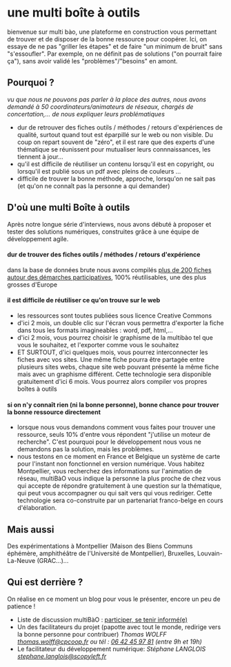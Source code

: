 # une multi boîte à outils 

bienvenue sur multi bào, une plateforme en construction vous permettant de trouver et de disposer de la bonne ressource pour coopérer. Ici, on essaye de ne pas "griller les étapes" et de faire "un minimum de bruit" sans "s'essoufler". Par exemple, on ne définit pas de solutions ("on pourrait faire ça"), sans avoir validé les "problèmes"/"besoins" en amont.

## Pourquoi ? 

*vu que nous ne pouvons pas parler à la place des autres, nous avons demandé à 50 coordinateurs/animateurs de réseaux, chargés de concertation,... de nous expliquer leurs problématiques*

* dur de retrouver des fiches outils / méthodes / retours d'expériences de qualité, surtout quand tout est éparpillé sur le web ou non visible. Du coup on repart souvent de "zéro", et il est rare que des experts d'une thématique se réunissent pour mutualiser leurs connnaissances, les tiennent à jour...
* qu'il est difficile de réutiliser un contenu lorsqu'il est en copyright, ou lorsqu'il est publié sous un pdf avec pleins de couleurs ... 
* difficile de trouver la bonne méthode, approche, lorsqu'on ne sait pas (et qu'on ne connaît pas la personne a qui demander)

## D'où une multi Boîte à outils

Après notre longue série d'interviews, nous avons débuté à proposer et tester des solutions numériques, construites grâce à une équipe de développement agile. 

#### dur de trouver des fiches outils / méthodes / retours d'expérience 

dans la base de données brute nous avons compilés [plus de 200 fiches autour des démarches participatives](https://www.dropbox.com/sh/vryv33xp4bwwhx0/AAAGx_8JJZO_Gtipmg4GMFIKa), 100% réutilisables, une des plus grosses d'Europe

#### il est difficile de réutiliser ce qu'on trouve sur le web

* les ressources sont toutes publiées sous licence Creative Commons
* d'ici 2 mois, un double clic sur l'écran vous permettra d'exporter la fiche dans tous les formats imagineables : word, pdf, html,...
* d'ici 2 mois, vous pourrez choisir le graphisme de la multibào tel que vous le souhaitez, et l'exporter comme vous le souhaitez
* ET SURTOUT, d'ici quelques mois, vous pourrez interconnecter les fiches avec vos sites. Une même fiche pourra être partagée entre plusieurs sites webs, chaque site web pouvant présenté la même fiche mais avec un graphisme différent. Cette technologie sera disponible gratuitement d'ici 6 mois. Vous pourrez alors compiler vos propres boîtes à outils

#### si on n'y connaît rien (ni la bonne personne), bonne chance pour trouver la bonne ressource directement 

* lorsque nous vous demandons comment vous faites pour trouver une ressource, seuls 10% d'entre vous répondent "j'utilise un moteur de recherche". C'est pourquoi pour le développement nous vous ne demandons pas la solution, mais les problèmes. 
* nous testons en ce moment en France et Belgique un système de carte pour l'instant non fonctionnel en version numérique. Vous habitez Montpellier, vous recherchez des informations sur l'animation de réseau, multiBàO vous indique la personne la plus proche de chez vous qui accepte de répondre gratuitement à une question sur la thématique, qui peut vous accompagner ou qui sait vers qui vous rediriger. Cette technologie sera co-construite par un partenariat franco-belge en cours d'élaboration. 

## Mais aussi

Des expérimentations à Montpellier (Maison des Biens Communs éphémère, amphithéâtre de l'Université de Montpellier), Bruxelles, Louvain-La-Neuve (GRAC...)...

## Qui est derrière ? 

On réalise en ce moment un blog pour vous le présenter, encore un peu de patience ! 

* Liste de discussion multiBàO : [participer, se tenir informé(e)](http://lists.imaginationforpeople.org/cgi-bin/mailman/listinfo/multibao )
* Un des facilitateurs du projet (papotte avec tout le monde, redirige vers la bonne personne pour contribuer)
*Thomas WOLFF*
*[thomas.wolff@cpcoop.fr](mailto:thomas.wolff@cpcoop.fr)*
*ou tél : [06 42 45 97 81](tel:33642459781) (entre 9h et 19h)*
* Le facilitateur du développement numérique: 
*Stéphane LANGLOIS*
*[stephane.langlois@scopyleft.fr](mailto:stephane.langlois@scopyleft.fr)*
